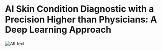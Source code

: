 # AI Skin Condition Diagnostic with a Precision Higher than Physicians: A Deep Learning Approach

![Alt text](Skin_Disease/Models/Skin_Lesion/category_samples.png/?raw=true "Title")

